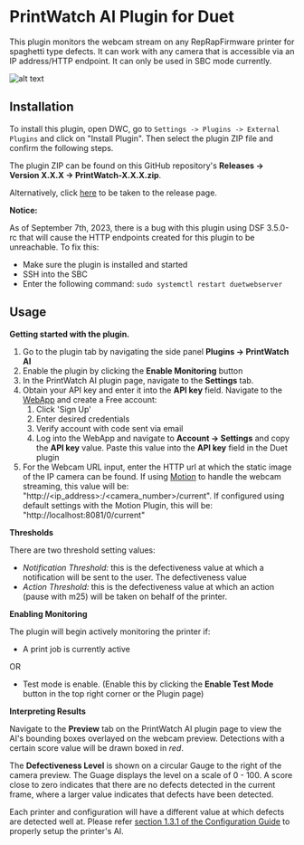 # PrintWatch AI Plugin for Duet

This plugin monitors the webcam stream on any RepRapFirmware printer for spaghetti type defects. It can work with any camera that is accessible via an IP address/HTTP endpoint. 
It can only be used in SBC mode currently.

![alt text](https://forum.duet3d.com/assets/uploads/files/1693886852613-665bd7f4-af57-4130-a03a-eadb9dd80558-image.png)
## Installation

To install this plugin, open DWC, go to `Settings -> Plugins -> External Plugins` and click on "Install Plugin".
Then select the plugin ZIP file and confirm the following steps. 

The plugin ZIP can be found on this GitHub repository's **Releases -> Version X.X.X -> PrintWatch-X.X.X.zip**. 

Alternatively, click [here](https://github.com/printpal-io/DSF_PrintWatchAI_Plugin/releases) to be taken to the release page.

**Notice:**

As of September 7th, 2023, there is a bug with this plugin using DSF 3.5.0-rc that will cause the HTTP endpoints created for this plugin to be unreachable.
To fix this:

- Make sure the plugin is installed and started
- SSH into the SBC
- Enter the following command: `sudo systemctl restart duetwebserver`

## Usage
**Getting started with the plugin.**
  1. Go to the plugin tab by navigating the side panel **Plugins -> PrintWatch AI**
  2. Enable the plugin by clicking the **Enable Monitoring** button
  3. In the PrintWatch AI plugin page, navigate to the **Settings** tab.
  4. Obtain your API key and enter it into the **API key** field. Navigate to the [WebApp](https://app.printpal.io) and create a Free account:
      1. Click 'Sign Up'
      2. Enter desired credentials
      3. Verify account with code sent via email
      4. Log into the WebApp and navigate to **Account -> Settings** and copy the **API key** value. Paste this value into the **API key** field in the Duet plugin
  6. For the Webcam URL input, enter the HTTP url at which the static image of the IP camera can be found. If using [Motion](https://plugins.duet3d.com/plugins/MotionWebcamServerPlugin.html) to handle the webcam streaming,       this value will be: "http://<ip_address>:<port>/<camera_number>/current". If configured using default settings with the Motion Plugin, this will be:  "http://localhost:8081/0/current"


**Thresholds**
   
   There are two threshold setting values:
   - _Notification Threshold:_ this is the defectiveness value at which a notification will be sent to the user. The defectiveness value 
   - _Action Threshold:_ this is the defectiveness value at which an action (pause with m25) will be taken on behalf of the printer.


**Enabling Monitoring**

The plugin will begin actively monitoring the printer if:
- A print job is currently active
  
OR
- Test mode is enable. (Enable this by clicking the **Enable Test Mode** button in the top right corner or the Plugin page)


**Interpreting Results**

Navigate to the **Preview** tab on the PrintWatch AI plugin page to view the AI's bounding boxes overlayed on the webcam preview. Detections with a certain score value will be drawn boxed in _red_.

The **Defectiveness Level** is shown on a circular Gauge to the right of the camera preview. The Guage displays the level on a scale of 0 - 100. A score close to zero indicates that there are no defects detected in the current frame, where a larger value indicates that defects have been detected.

Each printer and configuration will have a different value at which defects are detected well at. Please refer [section 1.3.1 of the Configuration Guide](https://printpal.io/documentation/tuning-your-setup/#articleTOC_3) to properly setup the printer's AI.



